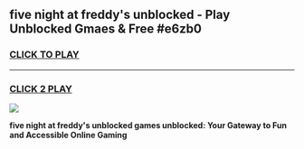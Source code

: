 
## five night at freddy's unblocked - Play Unblocked Gmaes & Free #e6zb0
<h3>
<a href="https://news.freeplayer.one?title=five_night_at_freddy's_unblocked&ref=24F">CLICK TO PLAY</a></h3>
<hr>

<h3>
<a href="https://news.freeplayer.one?title=five_night_at_freddy's_unblocked&ref=24F">CLICK 2 PLAY</a>
  
</h3>

<a href="https://news.freeplayer.one?title=five_night_at_freddy's_unblocked&ref=24F/"><img src="https://clearcache.store/games.png"></a>


**five night at freddy's unblocked games unblocked: Your Gateway to Fun and Accessible Online Gaming**
